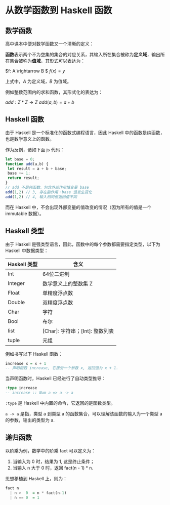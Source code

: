 # 从数学函数到 Haskell 函数

## 数学函数

高中课本中便对数学函数又一个清晰的定义：

**函数**表示两个不为空集的集合的对应关系，其输入所在集合被称为**定义域**，输出所在集合被称为**值域**，其形式可以表达为：

$f: A \rightarrow B $
$f(x) = y$

上式中，$A$ 为定义域，$B$ 为值域。

例如整数范围内的求和函数，其形式化的表达为：

$add: Z * Z \rightarrow Z$
$add(a,b) = a + b$

## Haskell 函数

由于 Haskell 是一个标准化的函数式编程语言，因此 Haskell 中的函数是纯函数，也是数学意义上的函数。

作为反例，诸如下面 js 代码：

```js
let base = 0;
function add(a,b) {
 let result = a + b + base;
 base += 1;
 return result;
}
// add 不是纯函数，包含外部作用域变量 base
add(1,2) // 3, 存在副作用：base 值发生变化
add(1,2) // 4, 输入相同但返回值不同
```

而在 Haskell 中，不会出现外部变量的值改变的情况（因为所有的值是一个 immutable 数据）。

## Haskell 类型

由于 Haskell 是强类型语言，因此，函数中的每个参数都需要指定类型，以下为 Haskell 中数据类型：

| Haskell 类型 |含义   |
|-            |-         |
|Int          |64位二进制  |
|Integer      |数学意义上的整数集 Z   |
|Float        |单精度浮点数|
|Double       |双精度浮点数|
|Char         |字符 |
|Bool         |布尔|
|list         |[Char]: 字符串；[Int]: 整数列表|
|tuple        |元组|

例如书写以下 Haskell 函数：

```haskell
increase x = x + 1
-- 声明函数 increase, 它接受一个参数 x, 返回值为 x + 1.
```

当声明函数时，Haskell 已经进行了自动类型推导：

```haskell
:type increase
-- increase :: Num a => a -> a
```

`:type` 是 Haskell 中内置的命令，它返回的是函数类型。

`a -> a` 是指，类型 a 到类型 a 的函数集合，可以理解该函数的输入为一个类型 a 的参数，输出的类型为 a.

## 递归函数

以阶乘为例，数学中的阶乘 fact 可以定义为：

1. 当输入为 0 时，结果为 1, 这是终止条件；
2. 当输入 n 大于 0 时，返回 fact(n - 1) * n.

思想移植到 Haskell 上，则为：

```haskell
fact n  
  | n >  0  = n * fact(n-1)
  | n == 0  = 1
```
